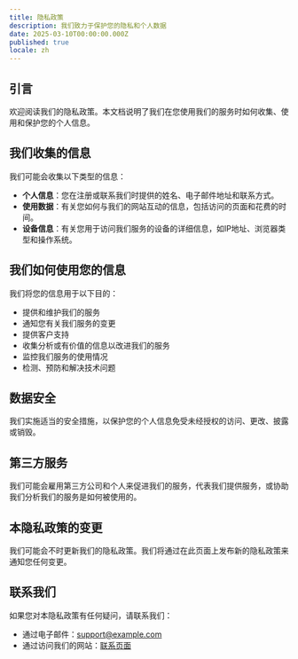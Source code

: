 ```yaml
---
title: 隐私政策
description: 我们致力于保护您的隐私和个人数据
date: 2025-03-10T00:00:00.000Z
published: true
locale: zh
---
```


## 引言

欢迎阅读我们的隐私政策。本文档说明了我们在您使用我们的服务时如何收集、使用和保护您的个人信息。

## 我们收集的信息

我们可能会收集以下类型的信息：

- **个人信息**：您在注册或联系我们时提供的姓名、电子邮件地址和联系方式。
- **使用数据**：有关您如何与我们的网站互动的信息，包括访问的页面和花费的时间。
- **设备信息**：有关您用于访问我们服务的设备的详细信息，如IP地址、浏览器类型和操作系统。

## 我们如何使用您的信息

我们将您的信息用于以下目的：

- 提供和维护我们的服务
- 通知您有关我们服务的变更
- 提供客户支持
- 收集分析或有价值的信息以改进我们的服务
- 监控我们服务的使用情况
- 检测、预防和解决技术问题

## 数据安全

我们实施适当的安全措施，以保护您的个人信息免受未经授权的访问、更改、披露或销毁。

## 第三方服务

我们可能会雇用第三方公司和个人来促进我们的服务，代表我们提供服务，或协助我们分析我们的服务是如何被使用的。

## 本隐私政策的变更

我们可能会不时更新我们的隐私政策。我们将通过在此页面上发布新的隐私政策来通知您任何变更。

## 联系我们

如果您对本隐私政策有任何疑问，请联系我们：

- 通过电子邮件：support@example.com
- 通过访问我们的网站：[联系页面](https://example.com/contact) 